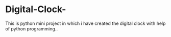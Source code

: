 # Digital-Clock-
This is python mini project in which i have created the digital clock with help of python programming..
